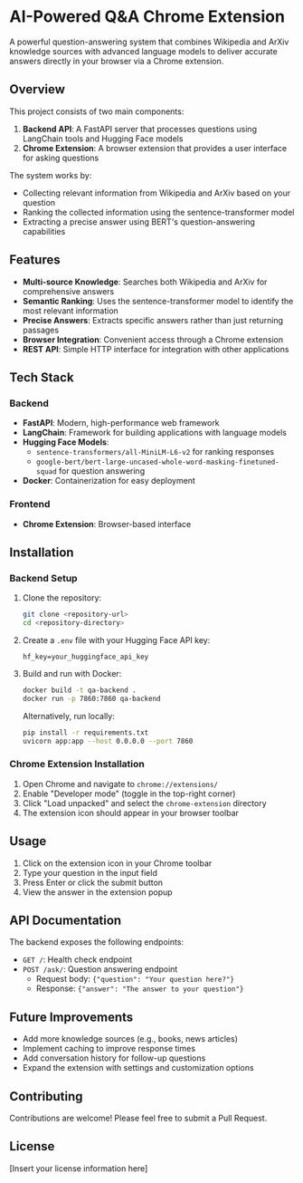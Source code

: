 # AI-Powered Q&A Chrome Extension

A powerful question-answering system that combines Wikipedia and ArXiv knowledge sources with advanced language models to deliver accurate answers directly in your browser via a Chrome extension.

## Overview

This project consists of two main components:
1. **Backend API**: A FastAPI server that processes questions using LangChain tools and Hugging Face models
2. **Chrome Extension**: A browser extension that provides a user interface for asking questions

The system works by:
- Collecting relevant information from Wikipedia and ArXiv based on your question
- Ranking the collected information using the sentence-transformer model
- Extracting a precise answer using BERT's question-answering capabilities

## Features

- **Multi-source Knowledge**: Searches both Wikipedia and ArXiv for comprehensive answers
- **Semantic Ranking**: Uses the sentence-transformer model to identify the most relevant information
- **Precise Answers**: Extracts specific answers rather than just returning passages
- **Browser Integration**: Convenient access through a Chrome extension
- **REST API**: Simple HTTP interface for integration with other applications

## Tech Stack

### Backend
- **FastAPI**: Modern, high-performance web framework
- **LangChain**: Framework for building applications with language models
- **Hugging Face Models**:
  - `sentence-transformers/all-MiniLM-L6-v2` for ranking responses
  - `google-bert/bert-large-uncased-whole-word-masking-finetuned-squad` for question answering
- **Docker**: Containerization for easy deployment

### Frontend
- **Chrome Extension**: Browser-based interface

## Installation

### Backend Setup

1. Clone the repository:
   ```bash
   git clone <repository-url>
   cd <repository-directory>
   ```

2. Create a `.env` file with your Hugging Face API key:
   ```
   hf_key=your_huggingface_api_key
   ```

3. Build and run with Docker:
   ```bash
   docker build -t qa-backend .
   docker run -p 7860:7860 qa-backend
   ```

   Alternatively, run locally:
   ```bash
   pip install -r requirements.txt
   uvicorn app:app --host 0.0.0.0 --port 7860
   ```

### Chrome Extension Installation

1. Open Chrome and navigate to `chrome://extensions/`
2. Enable "Developer mode" (toggle in the top-right corner)
3. Click "Load unpacked" and select the `chrome-extension` directory
4. The extension icon should appear in your browser toolbar

## Usage

1. Click on the extension icon in your Chrome toolbar
2. Type your question in the input field
3. Press Enter or click the submit button
4. View the answer in the extension popup

## API Documentation

The backend exposes the following endpoints:

- `GET /`: Health check endpoint
- `POST /ask/`: Question answering endpoint
  - Request body: `{"question": "Your question here?"}`
  - Response: `{"answer": "The answer to your question"}`

## Future Improvements

- Add more knowledge sources (e.g., books, news articles)
- Implement caching to improve response times
- Add conversation history for follow-up questions
- Expand the extension with settings and customization options

## Contributing

Contributions are welcome! Please feel free to submit a Pull Request.

## License

[Insert your license information here]
